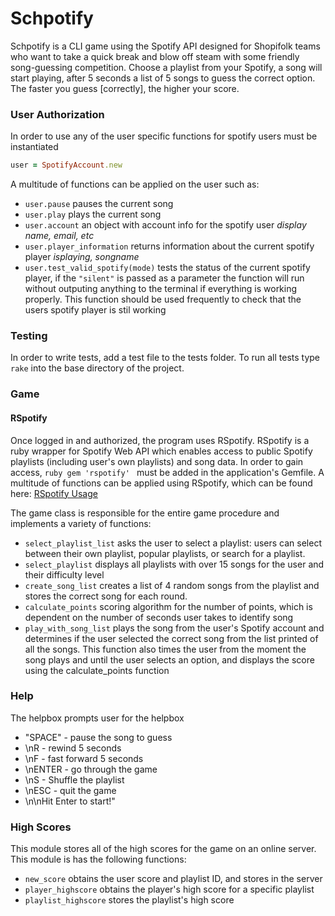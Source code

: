 # Schpotify 

Schpotify is a CLI game using the Spotify API designed for Shopifolk teams who want to take a quick break and blow off steam with some friendly song-guessing competition. Choose a playlist from your Spotify, a song will start playing, after 5 seconds a list of 5 songs to guess the correct option. The faster you guess [correctly], the higher your score. 


### User Authorization

In order to use any of the user specific functions for spotify users must be instantiated
```ruby
user = SpotifyAccount.new
```

A multitude of functions can be applied on the user such as:
- `user.pause` pauses the current song
- `user.play` plays the current song
- `user.account` an object with account info for the spotify user _display name, email, etc_
- `user.player_information` returns information about the current spotify player _isplaying, songname_
- `user.test_valid_spotify(mode)` tests the status of the current spotify player, if the `"silent"` is passed as a parameter the function will run without outputing anything to the terminal if everything is working properly. This function should be used frequently to check that the users spotify player is stil working
### Testing

In order to write tests, add a test file to the tests folder. To run all tests type `rake` into the base directory of the project.

### Game

#### RSpotify 
Once logged in and authorized, the program uses RSpotify. RSpotify is a ruby wrapper for Spotify Web API which enables access to public Spotify playlists (including user's own playlists) and song data. In order to gain access, ```ruby gem 'rspotify' ``` must be added in the application's Gemfile. A multitude of functions can be applied using RSpotify, which can be found here: [RSpotify Usage](https://github.com/guilhermesad/rspotify)

The game class is responsible for the entire game procedure and implements a variety of functions:
- `select_playlist_list` asks the user to select a playlist: users can select between their own playlist, popular playlists, or search for a playlist.
- `select_playlist` displays all playlists with over 15 songs for the user and their difficulty level
- `create_song_list` creates a list of 4 random songs from the playlist and stores the correct song for each round.
- `calculate_points` scoring algorithm for the number of points, which is dependent on the number of seconds user takes to identify song
- `play_with_song_list` plays the song from the user's Spotify account and determines if the user selected the correct song from the list printed of all the songs. This function also times the user from the moment the song plays and until the user selects an option, and displays the score using the calculate_points function

### Help
The helpbox prompts user for the helpbox
- "SPACE" - pause the song to guess
- \nR - rewind 5 seconds
- \nF - fast forward 5 seconds
- \nENTER - go through the game
- \nS - Shuffle the playlist
- \nESC - quit the game
- \n\nHit Enter to start!"

### High Scores
This module stores all of the high scores for the game on an online server. This module is has the following functions:
- `new_score` obtains the user score and playlist ID, and stores in the server
- `player_highscore` obtains the player's high score for a specific playlist
- `playlist_highscore` stores the playlist's high score
